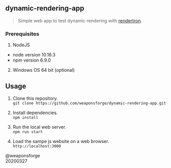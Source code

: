 ## dynamic-rendering-app

> Simple web app to test dynamic rendering with [rendertron](https://github.com/weaponsforge/rendertron/).

### Prerequisites

1. NodeJS
  - node version 10.16.3
  - npm version 6.9.0
2. Windows OS 64 bit (optional)


## Usage

1. Clone this repository.  
`git clone https://github.com/weaponsforge/dynamic-rendering-app.git`

2. Install dependencies.  
`npm install`

3. Run the local web server.  
`npm run start`

4. Load the sampe js website on a web browser.  
`http://localhost:3000`


@weaponsforge  
20200327